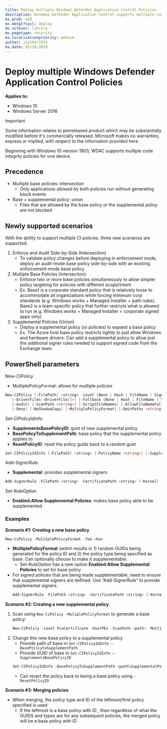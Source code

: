```yaml
---
title: Deploy multiple Windows Defender Application Control Policies  (Windows 10)
description: Windows Defender Application Control supports multiple code integrity policies for one device.
ms.prod: w10
ms.mktglfcycl: deploy
ms.sitesec: library
ms.pagetype: security
ms.localizationpriority: medium
author: jsuther1974
ms.date: 05/10/2019
---
```


# Deploy multiple Windows Defender Application Control Policies 

**Applies to:**

-   Windows 10
-   Windows Server 2016

>[!IMPORTANT]
>Some information relates to prereleased product which may be substantially modified before it's commercially released. Microsoft makes no warranties, express or implied, with respect to the information provided here.

Beginning with Windows 10 version 1903, WDAC supports multiple code integrity policies for one device. 

## Precedence

- Multiple base policies: intersection
  - Only applications allowed by both policies run without generating block events
- Base + supplemental policy: union
  - Files that are allowed by the base policy or the supplemental policy are not blocked

## Newly supported scenarios

With the ability to support multiple CI policies, three new scenarios are supported:

1.	Enforce and Audit Side-by-Side (Intersection)
    - To validate policy changes before deploying in enforcement mode, deploy an audit-mode base policy side-by-side with an existing enforcement-mode base policy
2.	Multiple Base Policies (Intersection)
    - Enforce two or more base policies simultaneously to allow simpler policy targeting for policies with different scope/intent
    - Ex. Base1 is a corporate standard policy that is relatively loose to accommodate all organizations while forcing minimum corp standards (e.g. Windows works + Managed Installer + path rules). Base2 is a team-specific policy that further restricts what is allowed to run (e.g. Windows works + Managed Installer + corporate signed apps only)
3.	Supplemental Policies (Union)
    - Deploy a supplemental policy (or policies) to expand a base policy
    - Ex. The Azure host base policy restricts tightly to just allow Windows and hardware drivers. Can add a supplemental policy to allow just the additional signer rules needed to support signed code from the Exchange team.

## PowerShell parameters

New-CIPolicy
- MultiplePolicyFormat: allows for multiple policies

```powershell
New-CIPolicy [-FilePath] <string> -Level {None | Hash | FileName | SignedVersion | Publisher | FilePublisher | LeafCertificate | PcaCertificate | RootCertificate | WHQL | WHQLPublisher | WHQLFilePublisher | PFN | FilePath}
   [-DriverFiles <DriverFile[]>] [-Fallback {None | Hash | FileName | SignedVersion | Publisher | FilePublisher | LeafCertificate | PcaCertificate | RootCertificate | WHQL | WHQLPublisher | WHQLFilePublisher | PFN | FilePath}]
   [-Audit] [-ScanPath <string>] [-ScriptFileNames] [-AllowFileNameFallbacks] [-SpecificFileNameLevel {None | OriginalFileName | InternalName | FileDescription | ProductName | PackageFamilyName | FilePath}] [-UserPEs] [-NoScript]
   [-Deny] [-NoShadowCopy] [-MultiplePolicyFormat] [-OmitPaths <string[]>] [-PathToCatroot <string>]  [<CommonParameters>] – to generate new policy format(base policy and policy type and policy guid)
```

Set-CIPolicyIdInfo
- **SupplementsBasePolicyID**: guid of new supplemental policy
- **BasePolicyToSupplementPath**: base policy that the supplemental policy applies to
- **ResetPolicyID**: reset the policy guids back to a random guid

```powershell
Set-CIPolicyIdInfo [-FilePath] <string> [-PolicyName <string>] [-SupplementsBasePolicyID <guid>] [-BasePolicyToSupplementPath <string>] [-ResetPolicyID] [-PolicyId <string>]  [<CommonParameters>]
```

Add-SignerRule
- **Supplemental**: provides supplemental signers

```powershell
Add-SignerRule -FilePath <string> -CertificatePath <string> [-Kernel] [-User] [-Update] [-Supplemental] [-Deny]  [<CommonParameters>] 
```

Set-RuleOption
- **Enabled:Allow Supplemental Policies**: makes base policy able to be supplemented

### Examples

**Scenario #1: Creating a new base policy**

```powershell
New-CiPolicy -MulitplePolicyFormat -foo –bar
```

- **MultiplePolicyFormat** switch results in 1) random GUIDs being generated for the policy ID and 2) the policy type being specified as base.
  Can optionally choose to make it supplementable:
  - Set-RuleOption has a new option **Enabled:Allow Supplemental Policies** to set for base policy
- For signed policies that are being made supplementable, need to ensure that supplemental signers are defined. Use “Add-SignerRule” to provide supplemental signers.
  ```powershell
  Add-SignerRule -FilePath <string> -CertificatePath <string> [-Kernel] [-User] [-Update] [-Supplemental] [-Deny]  [<CommonParameters>]
  ```

**Scenario #2: Creating a new supplemental policy**

1. Scan using `New-CiPolicy –MuliplePolicyFormat` to generate a base policy:
   ```powershell
   New-CIPolicy -Level PcaCertificate -UserPEs -ScanPath <path> -MultiplePolicyFormat 3> <path\CIPolicyLog.txt> -FilePath <path\SupplementalPolicy.xml>
   ```
2. Change this new base policy to a supplemental policy
   - Provide path of base in `Set-CIPolicyIdInfo –BasePolicytoSupplementPath`
   - Provide GUID of base in `Set-CIPolicyIdInfo –SupplementsBasePolicyID`
   ```powershell
   Set-CIPolicyIdInfo -BasePolicyToSupplementPath <path\SupplementalPolicy.xml> -SupplementsBasePolicyID <BasePolicyID> -FilePath <path\SupplementalPolicy.xml>
   ```   
   - Can revert the policy back to being a base policy using `-ResetPolicyID`
   
**Scenario #3: Merging policies**

- When merging, the policy type and ID of the leftmost/first policy specified is used
  - If the leftmost is a base policy with ID <ID>, then regardless of what the GUIDS and types are for any subsequent policies, the merged policy will be a base policy with ID <ID>
